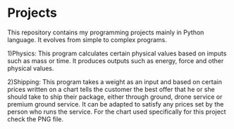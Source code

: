# Projects
This repository contains my programming projects mainly in Python language. It evolves from simple to complex programs. 

1)Physics: This program calculates certain physical values based on imputs such as mass or time. It produces outputs such as energy, force 
and other physical values.

2)Shipping: This program takes a weight as an input and based on certain prices written on a chart tells the customer the best offer that
he or she should take to ship their package, either through ground, drone service or premium ground service. It can be adapted to satisfy
any prices set by the person who runs the service. For the chart used specifically for this project check the PNG file.
